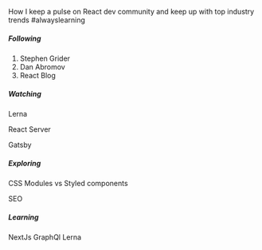 How I keep a pulse on React dev community and keep up with top industry trends  #alwayslearning

##### Following 

1. Stephen Grider 
2. Dan Abromov 
3. React Blog 

##### Watching 

Lerna

React Server 

Gatsby


##### Exploring

CSS Modules vs Styled components 

SEO 

##### Learning

NextJs
GraphQl
Lerna
